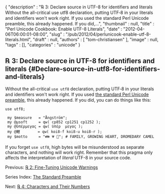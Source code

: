 {
   "description" : "℞ 3: Declare source in UTF-8 for identiﬁers and literals Without the all-critical use utf8 declaration, putting UTF‑8 in your literals and identiﬁers won't work right. If you used the standard Perl Unicode preamble, this already happened. If you did,...",
   "thumbnail" : null,
   "title" : "Perl Unicode Cookbook: Enable UTF-8 Literals",
   "date" : "2012-04-06T06:00:01-08:00",
   "slug" : "/pub/2012/04/perlunicook-enable-utf-8-literals.html",
   "draft" : null,
   "authors" : [
      "tom-christiansen"
   ],
   "image" : null,
   "tags" : [],
   "categories" : "unicode"
}





℞ 3: Declare source in UTF-8 for identiﬁers and literals {#Declare-source-in-utf8-for-identifiers-and-literals}
--------------------------------------------------------

Without the all-critical `use utf8` declaration, putting UTF‑8 in your
literals and identiﬁers won't work right. If you used [the standard Perl
Unicode
preamble](/media/_pub_2012_04_perlunicook-enable-utf-8-literals/perlunicook-standard-preamble.html),
this already happened. If you did, you can do things like this:

    use utf8;

     my $measure   = "Ångström";
     my @μsoft     = qw( cp852 cp1251 cp1252 );
     my @ὑπέρμεγας = qw( ὑπέρ  μεγας );
     my @鯉        = qw( koi8-f koi8-u koi8-r );
     my $motto     = "👪 💗 🐪"; # FAMILY, GROWING HEART, DROMEDARY CAMEL

If you forget `use utf8`, high bytes will be misunderstood as separate
characters, and nothing will work right. Remember that this pragma only
affects the interpretation of *literal* UTF-8 in your source code.

Previous: [℞ 2: Fine-Tuning Unicode
Warnings](/media/_pub_2012_04_perlunicook-enable-utf-8-literals/perl-unicook-fine-tuning-warnings.html)

Series Index: [The Standard
Preamble](/media/_pub_2012_04_perlunicook-enable-utf-8-literals/perlunicook-standard-preamble.html)

Next: [℞ 4: Characters and Their
Numbers](/media/_pub_2012_04_perlunicook-enable-utf-8-literals/perlunicook-chars-and-their-nums.html)


